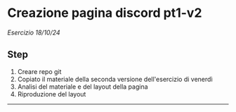 # Creazione pagina discord pt1-v2
*Esercizio 18/10/24*

## Step
1. Creare repo git
2. Copiato il materiale della seconda versione dell'esercizio di venerdì 
2. Analisi del materiale e del layout della pagina
3. Riproduzione del layout 

___
